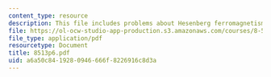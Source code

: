 ```yaml
---
content_type: resource
description: This file includes problems about Hesenberg ferromagnetism and antiferromagnetism.
file: https://ol-ocw-studio-app-production.s3.amazonaws.com/courses/8-513-many-body-theory-for-condensed-matter-systems-fall-2004/a6a50c8419280946666f8226916c8d3a_8513p6.pdf
file_type: application/pdf
resourcetype: Document
title: 8513p6.pdf
uid: a6a50c84-1928-0946-666f-8226916c8d3a
---
```

